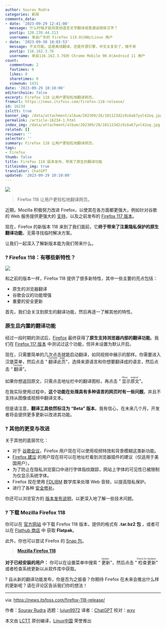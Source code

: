 ```yaml
---
author: Sourav Rudra
categories: 新闻
comments_data:
- date: '2023-09-29 12:41:00'
  message: 什么时候才能将其他语言文字翻译成普通话简体汉字？
  postip: 120.239.44.213
  username: 来自广东的 Firefox 119.0|GNU/Linux 用户
- date: '2023-09-30 18:03:53'
  message: 不太可能，这是离线翻译，还是开源引擎，中文太复杂了，做不来
  postip: 116.162.3.76
  username: 来自116.162.3.76的 Chrome Mobile 90.0|Android 11 用户
count:
  commentnum: 2
  favtimes: 0
  likes: 0
  sharetimes: 0
  viewnum: 1431
date: '2023-09-29 10:10:00'
editorchoice: false
excerpt: Firefox 118 让用户更轻松地翻译网页。
fromurl: https://news.itsfoss.com/firefox-118-release/
id: 16234
islctt: true
banner_img: /data/attachment/album/202309/28/101123d2z9i6a67yol42oq.jpg
permalink: /article-16234-1.html
index_img: /data/attachment/album/202309/28/101123d2z9i6a67yol42oq.jpg.thumb.jpg
related: []
reviewer: ''
selector: ''
summary: Firefox 118 让用户更轻松地翻译网页。
tags:
- Firefox
thumb: false
title: Firefox 118 版本发布，带来了原生的翻译功能
titleindex_img: true
translator: ChatGPT
updated: '2023-09-29 10:10:00'
---
```


![](/data/attachment/album/202309/28/101123d2z9i6a67yol42oq.jpg)



> 
> Firefox 118 让用户更轻松地翻译网页。
> 
> 
> 


近期，Mozilla 积极努力改进 Firefox，以使其在各方面都更强大，例如针对谷歌的 Web 服务提供更强大的 [支持](https://news.itsfoss.com/mozilla-firefox-progress/)，以及之前发布的 [Firefox 117 版本](https://news.itsfoss.com/firefox-117-release/)。


现在，Firefox 的新版本 118 来到了我们面前，它**终于带来了注重隐私保护的原生翻译功能**，无需寻找临时解决方案。


让我们一起深入了解新版本能为我们带来什么。


### ? Firefox 118：有哪些新特性？


![](/data/attachment/album/202309/28/101216haw4zwzbi5n2j5la.png)


和之前的版本一样，Firefox 118 提供了很多新特性，其中一些主要的亮点包括：


* 原生的浏览器翻译
* 谷歌会议的功能增强
* 重要的安全更新


首先，我们会关注到原生的翻译功能，然后再逐一了解其他的特性。


### 原生且内置的翻译功能


经过一段时期的测试后，[Firefox](https://www.mozilla.org/en-US/firefox/new/) 最终获得了**原生支持浏览器内部的翻译功能**。我们在 [Firefox 117 版本](https://news.itsfoss.com/firefox-117-release/) 中测试过这个功能，但并未设置为默认开启。


现在，只需要简单的几次点击就能启动翻译，如同视频中展示的那样。你需要进入汉堡菜单，然后点击 “<ruby> 翻译此页 <rt>  Translate page </rt></ruby>”，选择来源语言和你想要翻译成的语言，然后点击 “<ruby> 翻译 <rt>  Translate </rt></ruby>”。


如果你想返回原文，只需点击地址栏中的翻译图标，再点击 “<ruby> 显示原文 <rt>  Show original </rt></ruby>”。


在我实际使用过程中，**这个功能在处理具有多种语言的网页时有一些问题**，并且不支持从图像或视频中翻译文本。


但是请注意，**翻译工具依然标注为 “Beta” 版本**。我有信心，在未来几个月，开发者将会提供更多更新以改进其功能。


### ?️ 其他的更变与改进


关于其他的底层优化：


* 对于 [谷歌会议](https://apps.google.com/meet/)，Firefox 用户现在可以使用视频特效和背景模糊这类新功能。
* [Firefox 建议](https://blog.mozilla.org/en/products/firefox/firefox-news/firefox-suggest/) 的用户现在将可以在地址栏看到浏览器插件的建议（仅适用于美国用户）。
* 为了防止在隐私浏览窗口中进行字体指纹跟踪，网站上字体的可见性已被限制为仅显示系统字体。
* Firefox 现在使用 [FDLIBM](https://www.netlib.org/fdlibm/readme) 数学库来处理 Web 音频，以提高隐私保护。
* 进行了各种 [安全修补](https://www.mozilla.org/en-US/security/advisories/mfsa2023-41/)。


你还可以浏览官方的 [版本发布说明](https://www.mozilla.org/en-US/firefox/118.0/releasenotes/)，以更深入地了解一些技术问题。


### ? 下载 Mozilla Firefox 118


你可以在 [官方网站](https://www.mozilla.org/firefox/download/) 中下载 Firefox 118 版本，提供的格式有 **.tar.bz2 包** ，或者可以在 [Flathub 商店](https://flathub.org/apps/org.mozilla.firefox) 中 获取 **Flatpak**。


此外，你也可以尝试 Firefox 的 [Snap 包](https://snapcraft.io/firefox)。



> 
> **[Mozilla Firefox 118](https://www.mozilla.org/firefox/download/)**
> 
> 
> 


**对于已经安装的用户：** 你可以在设置菜单中搜索 “<ruby> 更新 <rt>  Update </rt></ruby>”，然后点击 “<ruby> 检查更新 <rt>  Check for Updates </rt></ruby>” 或者检查系统更新以从软件库中获取。


? 自从新的翻译功能发布，你是否为之振奋？你期待 Firefox 在未来会推出什么样的更新呢？请在评论区告诉我们你的想法！




---


via: <https://news.itsfoss.com/firefox-118-release/>


作者：[Sourav Rudra](https://news.itsfoss.com/author/sourav/) 选题：[lujun9972](https://github.com/lujun9972) 译者：[ChatGPT](https://linux.cn/lctt/ChatGPT) 校对：[wxy](https://github.com/wxy)


本文由 [LCTT](https://github.com/LCTT/TranslateProject) 原创编译，[Linux中国](https://linux.cn/) 荣誉推出